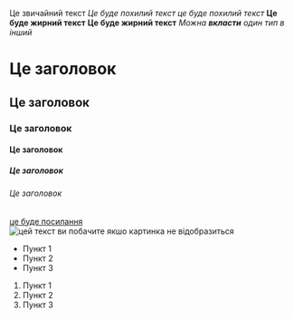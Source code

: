 Це звичайний текст
*Це буде похилий текст*
_це буде похилий текст_
**Це буде жирний текст**
__Це буде жирний текст__
_Можна **вкласти** один тип в інший_
# Це заголовок
## Це заголовок
### Це заголовок
#### Це заголовок
##### Це заголовок
###### Це заголовок
[це буде посилання](https://www.youtube.com/)
![цей текст ви побачите якшо картинка не відобразиться](https://png.pngtree.com/thumb_back/fw800/background/20230610/pngtree-picture-of-a-blue-bird-on-a-black-background-image_293385.jpg)
* Пункт 1
* Пункт 2
* Пункт 3
1. Пункт 1
1. Пункт 2
1. Пункт 3
